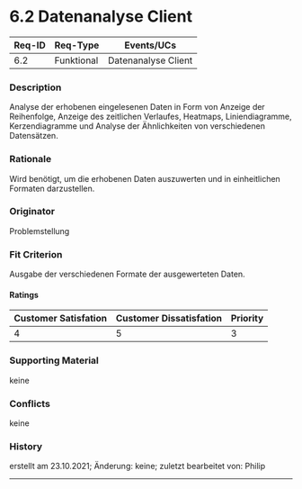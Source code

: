 # 6.2 Datenanalyse Client

| Req-ID |  Req-Type  | Events/UCs          |
|--------|------------|---------------------|
| 6.2    | Funktional | Datenanalyse Client |

### Description
Analyse der erhobenen eingelesenen Daten in Form von Anzeige der Reihenfolge, Anzeige des zeitlichen Verlaufes, Heatmaps, Liniendiagramme, Kerzendiagramme und Analyse der Ähnlichkeiten von verschiedenen Datensätzen.

### Rationale
Wird benötigt, um die erhobenen Daten auszuwerten und in einheitlichen Formaten darzustellen.

### Originator
Problemstellung

### Fit Criterion
Ausgabe der verschiedenen Formate der ausgewerteten Daten.

#### Ratings
| Customer Satisfation | Customer Dissatisfation | Priority |
|----------------------|-------------------------|----------|
| 4                    | 5                       | 3        |

### Supporting Material
keine

### Conflicts
keine

### History
erstellt am 23.10.2021;
Änderung: keine;
zuletzt bearbeitet von: Philip

---
